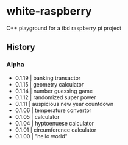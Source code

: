 # white-raspberry
C++ playground for a tbd raspberry pi project

## History
### Alpha
- 0.1.19 | banking transactor
- 0.1.15 | geometry calculator
- 0.1.14 | number guessing game
- 0.1.12 | randomized super power
- 0.1.11 | auspicious new year countdown
- 0.1.06 | temperature convertor
- 0.1.05 | calculator
- 0.1.04 | hyptoenuese calculator
- 0.1.01 | circumference calculator
- 0.1.00 | "hello world"